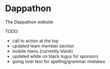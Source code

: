 # Dappathon
The Dappathon website

TODO:
* call to action at the top
* updated team member section
* mobile menu (currently blank)
* updated white on black logos for sponsors
* going over text for spelling/grammar mistakes
